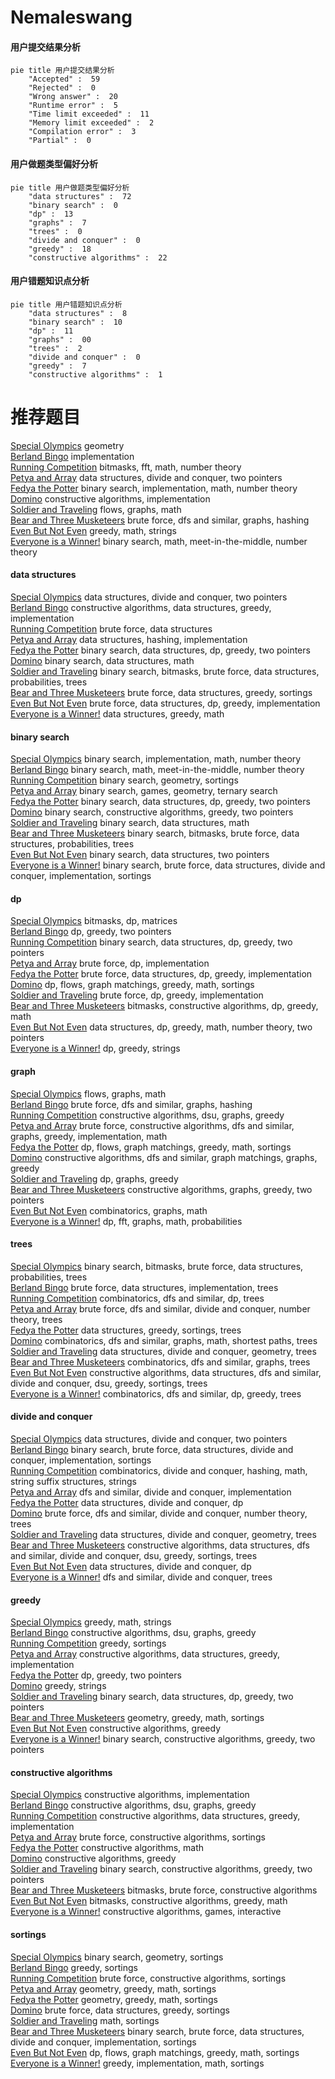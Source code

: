 # Nemaleswang
<!-- tabs:start -->
#### **用户提交结果分析**

```mermaid
pie title 用户提交结果分析
    "Accepted" :  59
    "Rejected" :  0
    "Wrong answer" :  20
    "Runtime error" :  5
    "Time limit exceeded" :  11
    "Memory limit exceeded" :  2
    "Compilation error" :  3
    "Partial" :  0
```
#### **用户做题类型偏好分析**

```mermaid
pie title 用户做题类型偏好分析
    "data structures" :  72
    "binary search" :  0
    "dp" :  13
    "graphs" :  7
    "trees" :  0
    "divide and conquer" :  0
    "greedy" :  18
    "constructive algorithms" :  22
```
#### **用户错题知识点分析**

```mermaid
pie title 用户错题知识点分析
    "data structures" :  8
    "binary search" :  10
    "dp" :  11
    "graphs" :  00
    "trees" :  2
    "divide and conquer" :  0
    "greedy" :  7
    "constructive algorithms" :  1
```
<!-- tabs:end -->
# 推荐题目
[Special Olympics](http://codeforces.com/problemset/problem/199/B)		geometry		  
[Berland Bingo](http://codeforces.com/problemset/problem/370/B)		implementation		  
[Running Competition](http://codeforces.com/problemset/problem/1398/G)		bitmasks,
                        fft,
                        math,
                        number theory		  
[Petya and Array](http://codeforces.com/problemset/problem/1042/D)		data structures,
                        divide and conquer,
                        two pointers		  
[Fedya the Potter](http://codeforces.com/problemset/problem/1098/E)		binary search,
                        implementation,
                        math,
                        number theory		  
[Domino](http://codeforces.com/problemset/problem/85/A)		constructive algorithms,
                        implementation		  
[Soldier and Traveling](http://codeforces.com/problemset/problem/546/E)		flows,
                        graphs,
                        math		  
[Bear and Three Musketeers](http://codeforces.com/problemset/problem/574/B)		brute force,
                        dfs and similar,
                        graphs,
                        hashing		  
[Even But Not Even](http://codeforces.com/problemset/problem/1291/A)		greedy,
                        math,
                        strings		  
[Everyone is a Winner!](http://codeforces.com/problemset/problem/1263/C)		binary search,
                        math,
                        meet-in-the-middle,
                        number theory		  
<!-- tabs:start -->
#### **data structures**
[Special Olympics](http://codeforces.com/problemset/problem/1042/D)		data structures,
                        divide and conquer,
                        two pointers		  
[Berland Bingo](http://codeforces.com/problemset/problem/1329/C)		constructive algorithms,
                        data structures,
                        greedy,
                        implementation		  
[Running Competition](http://codeforces.com/problemset/problem/785/E)		brute force,
                        data structures		  
[Petya and Array](http://codeforces.com/problemset/problem/4/C)		data structures,
                        hashing,
                        implementation		  
[Fedya the Potter](http://codeforces.com/problemset/problem/1492/C)		binary search,
                        data structures,
                        dp,
                        greedy,
                        two pointers		  
[Domino](http://codeforces.com/problemset/problem/1490/G)		binary search,
                        data structures,
                        math		  
[Soldier and Traveling](http://codeforces.com/problemset/problem/1479/D)		binary search,
                        bitmasks,
                        brute force,
                        data structures,
                        probabilities,
                        trees		  
[Bear and Three Musketeers](http://codeforces.com/problemset/problem/1497/A)		brute force,
                        data structures,
                        greedy,
                        sortings		  
[Even But Not Even](http://codeforces.com/problemset/problem/1491/C)		brute force,
                        data structures,
                        dp,
                        greedy,
                        implementation		  
[Everyone is a Winner!](http://codeforces.com/problemset/problem/1492/B)		data structures,
                        greedy,
                        math		  
#### **binary search**
[Special Olympics](http://codeforces.com/problemset/problem/1098/E)		binary search,
                        implementation,
                        math,
                        number theory		  
[Berland Bingo](http://codeforces.com/problemset/problem/1263/C)		binary search,
                        math,
                        meet-in-the-middle,
                        number theory		  
[Running Competition](http://codeforces.com/problemset/problem/887/E)		binary search,
                        geometry,
                        sortings		  
[Petya and Array](http://codeforces.com/problemset/problem/1427/H)		binary search,
                        games,
                        geometry,
                        ternary search		  
[Fedya the Potter](http://codeforces.com/problemset/problem/1492/C)		binary search,
                        data structures,
                        dp,
                        greedy,
                        two pointers		  
[Domino](http://codeforces.com/problemset/problem/1463/D)		binary search,
                        constructive algorithms,
                        greedy,
                        two pointers		  
[Soldier and Traveling](http://codeforces.com/problemset/problem/1490/G)		binary search,
                        data structures,
                        math		  
[Bear and Three Musketeers](http://codeforces.com/problemset/problem/1479/D)		binary search,
                        bitmasks,
                        brute force,
                        data structures,
                        probabilities,
                        trees		  
[Even But Not Even](http://codeforces.com/problemset/problem/1436/E)		binary search,
                        data structures,
                        two pointers		  
[Everyone is a Winner!](http://codeforces.com/problemset/problem/1461/D)		binary search,
                        brute force,
                        data structures,
                        divide and conquer,
                        implementation,
                        sortings		  
#### **dp**
[Special Olympics](http://codeforces.com/problemset/problem/1152/F1)		bitmasks,
                        dp,
                        matrices		  
[Berland Bingo](http://codeforces.com/problemset/problem/1372/E)		dp,
                        greedy,
                        two pointers		  
[Running Competition](http://codeforces.com/problemset/problem/1492/C)		binary search,
                        data structures,
                        dp,
                        greedy,
                        two pointers		  
[Petya and Array](https://codeforces.com/contest/1457/problem/C)		brute force,
                        dp,
                        implementation		  
[Fedya the Potter](http://codeforces.com/problemset/problem/1491/C)		brute force,
                        data structures,
                        dp,
                        greedy,
                        implementation		  
[Domino](http://codeforces.com/problemset/problem/1437/C)		dp,
                        flows,
                        graph matchings,
                        greedy,
                        math,
                        sortings		  
[Soldier and Traveling](http://codeforces.com/problemset/problem/1499/B)		brute force,
                        dp,
                        greedy,
                        implementation		  
[Bear and Three Musketeers](http://codeforces.com/problemset/problem/1491/D)		bitmasks,
                        constructive algorithms,
                        dp,
                        greedy,
                        math		  
[Even But Not Even](http://codeforces.com/problemset/problem/1497/E1)		data structures,
                        dp,
                        greedy,
                        math,
                        number theory,
                        two pointers		  
[Everyone is a Winner!](http://codeforces.com/problemset/problem/1466/C)		dp,
                        greedy,
                        strings		  
#### **graph**
[Special Olympics](http://codeforces.com/problemset/problem/546/E)		flows,
                        graphs,
                        math		  
[Berland Bingo](http://codeforces.com/problemset/problem/574/B)		brute force,
                        dfs and similar,
                        graphs,
                        hashing		  
[Running Competition](http://codeforces.com/problemset/problem/209/C)		constructive algorithms,
                        dsu,
                        graphs,
                        greedy		  
[Petya and Array](http://codeforces.com/problemset/problem/1487/C)		brute force,
                        constructive algorithms,
                        dfs and similar,
                        graphs,
                        greedy,
                        implementation,
                        math		  
[Fedya the Potter](http://codeforces.com/problemset/problem/1437/C)		dp,
                        flows,
                        graph matchings,
                        greedy,
                        math,
                        sortings		  
[Domino](http://codeforces.com/problemset/problem/1470/D)		constructive algorithms,
                        dfs and similar,
                        graph matchings,
                        graphs,
                        greedy		  
[Soldier and Traveling](http://codeforces.com/problemset/problem/1476/C)		dp,
                        graphs,
                        greedy		  
[Bear and Three Musketeers](http://codeforces.com/problemset/problem/1304/D)		constructive algorithms,
                        graphs,
                        greedy,
                        two pointers		  
[Even But Not Even](http://codeforces.com/problemset/problem/1475/C)		combinatorics,
                        graphs,
                        math		  
[Everyone is a Winner!](http://codeforces.com/problemset/problem/553/E)		dp,
                        fft,
                        graphs,
                        math,
                        probabilities		  
#### **trees**
[Special Olympics](http://codeforces.com/problemset/problem/1479/D)		binary search,
                        bitmasks,
                        brute force,
                        data structures,
                        probabilities,
                        trees		  
[Berland Bingo](http://codeforces.com/problemset/problem/1511/C)		brute force,
                        data structures,
                        implementation,
                        trees		  
[Running Competition](http://codeforces.com/problemset/problem/1499/F)		combinatorics,
                        dfs and similar,
                        dp,
                        trees		  
[Petya and Array](http://codeforces.com/problemset/problem/1491/E)		brute force,
                        dfs and similar,
                        divide and conquer,
                        number theory,
                        trees		  
[Fedya the Potter](http://codeforces.com/problemset/problem/1466/D)		data structures,
                        greedy,
                        sortings,
                        trees		  
[Domino](http://codeforces.com/problemset/problem/1495/D)		combinatorics,
                        dfs and similar,
                        graphs,
                        math,
                        shortest paths,
                        trees		  
[Soldier and Traveling](http://codeforces.com/problemset/problem/1303/G)		data structures,
                        divide and conquer,
                        geometry,
                        trees		  
[Bear and Three Musketeers](http://codeforces.com/problemset/problem/1454/E)		combinatorics,
                        dfs and similar,
                        graphs,
                        trees		  
[Even But Not Even](http://codeforces.com/problemset/problem/1494/D)		constructive algorithms,
                        data structures,
                        dfs and similar,
                        divide and conquer,
                        dsu,
                        greedy,
                        sortings,
                        trees		  
[Everyone is a Winner!](http://codeforces.com/problemset/problem/1292/C)		combinatorics,
                        dfs and similar,
                        dp,
                        greedy,
                        trees		  
#### **divide and conquer**
[Special Olympics](http://codeforces.com/problemset/problem/1042/D)		data structures,
                        divide and conquer,
                        two pointers		  
[Berland Bingo](http://codeforces.com/problemset/problem/1461/D)		binary search,
                        brute force,
                        data structures,
                        divide and conquer,
                        implementation,
                        sortings		  
[Running Competition](http://codeforces.com/problemset/problem/1466/G)		combinatorics,
                        divide and conquer,
                        hashing,
                        math,
                        string suffix structures,
                        strings		  
[Petya and Array](http://codeforces.com/problemset/problem/1490/D)		dfs and similar,
                        divide and conquer,
                        implementation		  
[Fedya the Potter](https://codeforces.com/contest/1483/problem/C)		data structures,
                        divide and conquer,
                        dp		  
[Domino](http://codeforces.com/problemset/problem/1491/E)		brute force,
                        dfs and similar,
                        divide and conquer,
                        number theory,
                        trees		  
[Soldier and Traveling](http://codeforces.com/problemset/problem/1303/G)		data structures,
                        divide and conquer,
                        geometry,
                        trees		  
[Bear and Three Musketeers](http://codeforces.com/problemset/problem/1494/D)		constructive algorithms,
                        data structures,
                        dfs and similar,
                        divide and conquer,
                        dsu,
                        greedy,
                        sortings,
                        trees		  
[Even But Not Even](http://codeforces.com/problemset/problem/1482/E)		data structures,
                        divide and conquer,
                        dp		  
[Everyone is a Winner!](http://codeforces.com/problemset/problem/566/C)		dfs and similar,
                        divide and conquer,
                        trees		  
#### **greedy**
[Special Olympics](http://codeforces.com/problemset/problem/1291/A)		greedy,
                        math,
                        strings		  
[Berland Bingo](http://codeforces.com/problemset/problem/209/C)		constructive algorithms,
                        dsu,
                        graphs,
                        greedy		  
[Running Competition](http://codeforces.com/problemset/problem/1110/B)		greedy,
                        sortings		  
[Petya and Array](http://codeforces.com/problemset/problem/1329/C)		constructive algorithms,
                        data structures,
                        greedy,
                        implementation		  
[Fedya the Potter](http://codeforces.com/problemset/problem/1372/E)		dp,
                        greedy,
                        two pointers		  
[Domino](http://codeforces.com/problemset/problem/1102/D)		greedy,
                        strings		  
[Soldier and Traveling](http://codeforces.com/problemset/problem/1492/C)		binary search,
                        data structures,
                        dp,
                        greedy,
                        two pointers		  
[Bear and Three Musketeers](https://codeforces.com/contest/1496/problem/C)		geometry,
                        greedy,
                        math,
                        sortings		  
[Even But Not Even](http://codeforces.com/problemset/problem/1493/A)		constructive algorithms,
                        greedy		  
[Everyone is a Winner!](http://codeforces.com/problemset/problem/1463/D)		binary search,
                        constructive algorithms,
                        greedy,
                        two pointers		  
#### **constructive algorithms**
[Special Olympics](http://codeforces.com/problemset/problem/85/A)		constructive algorithms,
                        implementation		  
[Berland Bingo](http://codeforces.com/problemset/problem/209/C)		constructive algorithms,
                        dsu,
                        graphs,
                        greedy		  
[Running Competition](http://codeforces.com/problemset/problem/1329/C)		constructive algorithms,
                        data structures,
                        greedy,
                        implementation		  
[Petya and Array](http://codeforces.com/problemset/problem/1375/D)		brute force,
                        constructive algorithms,
                        sortings		  
[Fedya the Potter](https://codeforces.com/contest/967/problem/E)		constructive algorithms,
                        math		  
[Domino](http://codeforces.com/problemset/problem/1493/A)		constructive algorithms,
                        greedy		  
[Soldier and Traveling](http://codeforces.com/problemset/problem/1463/D)		binary search,
                        constructive algorithms,
                        greedy,
                        two pointers		  
[Bear and Three Musketeers](https://codeforces.com/contest/1456/problem/B)		bitmasks,
                        brute force,
                        constructive algorithms		  
[Even But Not Even](http://codeforces.com/problemset/problem/1492/D)		bitmasks,
                        constructive algorithms,
                        greedy,
                        math		  
[Everyone is a Winner!](https://codeforces.com/contest/1504/problem/D)		constructive algorithms,
                        games,
                        interactive		  
#### **sortings**
[Special Olympics](http://codeforces.com/problemset/problem/887/E)		binary search,
                        geometry,
                        sortings		  
[Berland Bingo](http://codeforces.com/problemset/problem/1110/B)		greedy,
                        sortings		  
[Running Competition](http://codeforces.com/problemset/problem/1375/D)		brute force,
                        constructive algorithms,
                        sortings		  
[Petya and Array](https://codeforces.com/contest/1496/problem/C)		geometry,
                        greedy,
                        math,
                        sortings		  
[Fedya the Potter](http://codeforces.com/problemset/problem/1495/A)		geometry,
                        greedy,
                        math,
                        sortings		  
[Domino](http://codeforces.com/problemset/problem/1497/A)		brute force,
                        data structures,
                        greedy,
                        sortings		  
[Soldier and Traveling](http://codeforces.com/problemset/problem/1427/A)		math,
                        sortings		  
[Bear and Three Musketeers](http://codeforces.com/problemset/problem/1461/D)		binary search,
                        brute force,
                        data structures,
                        divide and conquer,
                        implementation,
                        sortings		  
[Even But Not Even](http://codeforces.com/problemset/problem/1437/C)		dp,
                        flows,
                        graph matchings,
                        greedy,
                        math,
                        sortings		  
[Everyone is a Winner!](http://codeforces.com/problemset/problem/1473/A)		greedy,
                        implementation,
                        math,
                        sortings		  
<!-- tabs:end -->
